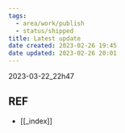 ```yaml
---
tags:
  - area/work/publish
  - status/shipped
title: Latest update
date created: 2023-02-26 19:45
date updated: 2023-02-26 20:01
---
```


2023-03-22_22h47

## REF

- [[_index]]